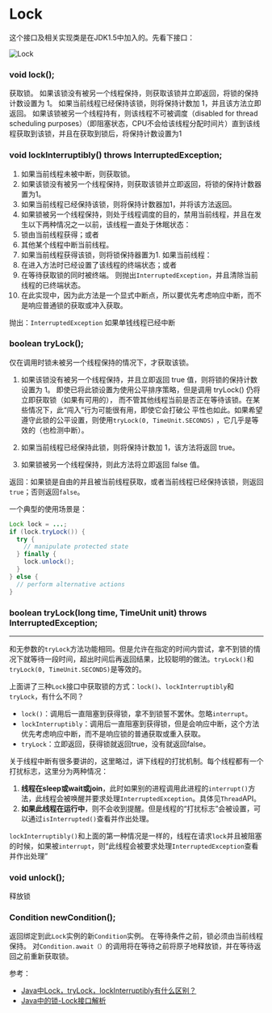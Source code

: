 # Lock

这个接口及相关实现类是在JDK1.5中加入的。先看下接口：

![Lock](http://ovn0i3kdg.bkt.clouddn.com/Lock.png)



###  void lock();
获取锁。
如果该锁没有被另一个线程保持，则获取该锁并立即返回，将锁的保持计数设置为 1。
如果当前线程已经保持该锁，则将保持计数加 1，并且该方法立即返回。
如果该锁被另一个线程持有，则该线程不可被调度（disabled for thread scheduling purposes）（即阻塞状态，CPU不会给该线程分配时间片）直到该线程获取到该锁，并且在获取到锁后，将保持计数设置为1



###  void lockInterruptibly() throws InterruptedException;

1. 如果当前线程未被中断，则获取锁。
2. 如果该锁没有被另一个线程保持，则获取该锁并立即返回，将锁的保持计数器置为1。
3. 如果当前线程已经保持该锁，则将保持计数器加1，并将该方法返回。
4. 如果锁被另一个线程保持，则处于线程调度的目的，禁用当前线程，并且在发生以下两种情况之一以前，该线程一直处于休眠状态：
  1. 锁由当前线程获得；或者
  1. 其他某个线程中断当前线程。
5. 如果当前线程获得该锁，则将锁保持器置为1.
如果当前线程：
  1. 在进入方法时已经设置了该线程的终端状态；或者
  1. 在等待获取锁的同时被终端。
则抛出`InterruptedException`，并且清除当前线程的已终端状态。
6. 在此实现中，因为此方法是一个显式中断点，所以要优先考虑响应中断，而不是响应普通锁的获取或冲入获取。

抛出：`InterruptedException` 如果单钱线程已经中断


### boolean tryLock();

仅在调用时锁未被另一个线程保持的情况下，才获取该锁。

1. 如果该锁没有被另一个线程保持，并且立即返回 true 值，则将锁的保持计数设置为 1。
即使已将此锁设置为使用公平排序策略，但是调用 tryLock() 仍将 立即获取锁（如果有可用的），
而不管其他线程当前是否正在等待该锁。在某些情况下，此“闯入”行为可能很有用，即使它会打破公
平性也如此。如果希望遵守此锁的公平设置，则使用`tryLock(0, TimeUnit.SECONDS)`
，它几乎是等效的（也检测中断）。

2. 如果当前线程已经保持此锁，则将保持计数加 1，该方法将返回 true。

3. 如果锁被另一个线程保持，则此方法将立即返回 false 值。

返回：如果锁是自由的并且被当前线程获取，或者当前线程已经保持该锁，则返回 `true`；否则返回`false`。

一个典型的使用场景是：
```java
Lock lock = ...;
if (lock.tryLock()) {
  try {
    // manipulate protected state
  } finally {
    lock.unlock();
  }
} else {
  // perform alternative actions
}
```


### boolean tryLock(long time, TimeUnit unit) throws InterruptedException;

---
和无参数的`tryLock`方法功能相同。但是允许在指定的时间内尝试，拿不到锁的情况下就等待一段时间，超出时间后再返回结果，比较聪明的做法。`tryLock()`和`tryLock(0, TimeUnit.SECONDS)`是等效的。

上面讲了三种`Lock`接口中获取锁的方式：`lock()`、`lockInterruptibly`和`tryLock`，有什么不同？

* `lock()`：调用后一直阻塞到获得锁，拿不到锁誓不罢休。忽略`interrupt`。
* `lockInterruptibly`：调用后一直阻塞到获得锁，但是会响应中断，这个方法优先考虑响应中断，而不是响应锁的普通获取或重入获取。
* `tryLock`：立即返回，获得锁就返回true，没有就返回false。

关于线程中断有很多要讲的，这里略过，讲下线程的打扰机制。每个线程都有一个打扰标志，这里分为两种情况：
1. **线程在sleep或wait或join**，此时如果别的进程调用此进程的`interrupt()`方法，此线程会被唤醒并要求处理`InterruptedException`。具体见`Thread`API。
2. **如果此线程在运行中**，则不会收到提醒。但是线程的“打扰标志”会被设置，可以通过`isInterrupted()`查看并作出处理。

`lockInterruptibly()`和上面的第一种情况是一样的，线程在请求`lock`并且被阻塞的时候，如果被`interrupt`，则“此线程会被要求处理`InterruptedException`查看并作出处理”

### void unlock();
释放锁

### Condition newCondition();
返回绑定到此`Lock`实例的新`Condition`实例。
在等待条件之前，锁必须由当前线程保持。 对`Condition.await（）`的调用将在等待之前将原子地释放锁，并在等待返回之前重新获取锁。








参考：
* [Java中Lock，tryLock，lockInterruptibly有什么区别？](https://www.zhihu.com/question/36771163)
* [Java中的锁-Lock接口解析](http://blog.csdn.net/canot/article/details/52050633)
